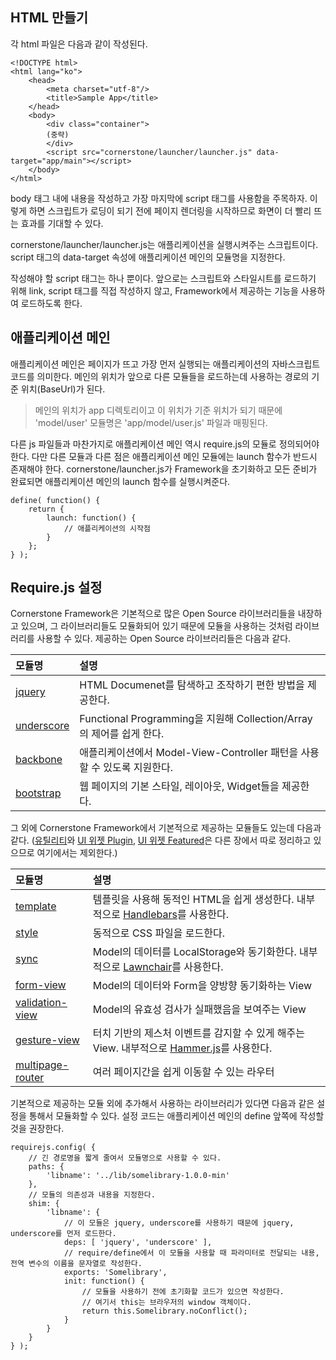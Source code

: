 <!--
{
	"id": 4,
	"title": "모듈의 사용",
	"outline": "각 html 파일은 다음과 같이 작성된다. body 태그 내에 내용을 작성하고 가장 마지막에 script 태그를 사용함을 주목하자. 이렇게 하면 스크립트가 로딩이 되기 전에 페이지 렌더링을 시작하므로 화면이 더 빨리 뜨는 효과를 기대할 수 있다...",
	"tags": ["application"],
	"order": [2, 3],
	"thumbnail": "2.1.03.module_usage.png"
}
-->

HTML 만들기
----------
각 html 파일은 다음과 같이 작성된다.

```
<!DOCTYPE html>
<html lang="ko">
	<head>
		<meta charset="utf-8"/>
		<title>Sample App</title>
	</head>
	<body>
		<div class="container">
		(중략)
		</div>
		<script src="cornerstone/launcher/launcher.js" data-target="app/main"></script> 
	</body>
</html>
```

body 태그 내에 내용을 작성하고 가장 마지막에 script 태그를 사용함을 주목하자. 이렇게 하면 스크립트가 로딩이 되기 전에 페이지 렌더링을 시작하므로 화면이 더 빨리 뜨는 효과를 기대할 수 있다.

cornerstone/launcher/launcher.js는 애플리케이션을 실행시켜주는 스크립트이다. script 태그의 data-target 속성에 애플리케이션 메인의 모듈명을 지정한다.

작성해야 할 script 태그는 하나 뿐이다. 앞으로는 스크립트와 스타일시트를 로드하기 위해 link, script 태그를 직접 작성하지 않고, Framework에서 제공하는 기능을 사용하여 로드하도록 한다.

애플리케이션 메인
--------------
애플리케이션 메인은 페이지가 뜨고 가장 먼저 실행되는 애플리케이션의 자바스크립트 코드를 의미한다. 메인의 위치가 앞으로 다른 모듈들을 로드하는데 사용하는 경로의 기준 위치(BaseUrl)가 된다.

> 메인의 위치가 app 디렉토리이고 이 위치가 기준 위치가 되기 때문에 'model/user' 모듈명은 'app/model/user.js' 파일과 매핑된다.

다른 js 파일들과 마찬가지로 애플리케이션 메인 역시 require.js의 모듈로 정의되어야 한다. 다만 다른 모듈과 다른 점은 애플리케이션 메인 모듈에는 launch 함수가 반드시 존재해야 한다. cornerstone/launcher.js가 Framework을 초기화하고 모든 준비가 완료되면 애플리케이션 메인의 launch 함수를 실행시켜준다.

```
define( function() {
	return {
		launch: function() {
			// 애플리케이션의 시작점
		}
	};
} );
```

Require.js 설정
--------------
Cornerstone Framework은 기본적으로 많은 Open Source 라이브러리들을 내장하고 있으며, 그 라이브러리들도 모듈화되어 있기 때문에 모듈을 사용하는 것처럼 라이브러리를 사용할 수 있다. 제공하는 Open Source 라이브러리들은 다음과 같다.


모듈명 | 설명
:-- | :--
[jquery](http://jquery.com) | HTML Documenet를 탐색하고 조작하기 편한 방법을 제공한다.
[underscore](http://underscorejs.org/) | Functional Programming을 지원해 Collection/Array의 제어를 쉽게 한다.
[backbone](http://backbonejs.org/) | 애플리케이션에서 Model-View-Controller 패턴을 사용할 수 있도록 지원한다.
[bootstrap](http://twitter.github.com/bootstrap/) | 웹 페이지의 기본 스타일, 레이아웃, Widget들을 제공한다.

그 외에 Cornerstone Framework에서 기본적으로 제공하는 모듈들도 있는데 다음과 같다.
([유틸리티](#55)와 [UI 위젯 Plugin](#4300), [UI 위젯 Featured](#4400)은 다른 장에서 따로 정리하고 있으므로 여기에서는 제외한다.)

모듈명 | 설명
:-- | :--
[template](#10) | 템플릿을 사용해 동적인 HTML을 쉽게 생성한다. 내부적으로 [Handlebars](http://handlebarsjs.com/)를 사용한다.
[style](#11) | 동적으로 CSS 파일을 로드한다.
[sync](#13) | Model의 데이터를 LocalStorage와 동기화한다. 내부적으로 [Lawnchair](http://brian.io/lawnchair/)를 사용한다.
[form-view](#12) | Model의 데이터와 Form을 양방향 동기화하는 View
[validation-view](#12) | Model의 유효성 검사가 실패했음을 보여주는 View
[gesture-view](#9) | 터치 기반의 제스처 이벤트를 감지할 수 있게 해주는 View. 내부적으로 [Hammer.js](http://eightmedia.github.com/hammer.js/)를 사용한다.
[multipage-router](#14) | 여러 페이지간을 쉽게 이동할 수 있는 라우터


기본적으로 제공하는 모듈 외에 추가해서 사용하는 라이브러리가 있다면 다음과 같은 설정을 통해서 모듈화할 수 있다.
설정 코드는 애플리케이션 메인의 define 앞쪽에 작성할 것을 권장한다.

```
requirejs.config( {
	// 긴 경로명을 짧게 줄여서 모듈명으로 사용할 수 있다.
	paths: {
		'libname': '../lib/somelibrary-1.0.0-min'
	},
	// 모듈의 의존성과 내용을 지정한다.
	shim: {
		'libname': {
			// 이 모듈은 jquery, underscore를 사용하기 때문에 jquery, underscore를 먼저 로드한다.
			deps: [ 'jquery', 'underscore' ],
			// require/define에서 이 모듈을 사용할 때 파라미터로 전달되는 내용, 전역 변수의 이름을 문자열로 작성한다.
			exports: 'Somelibrary',
			init: function() {
				// 모듈을 사용하기 전에 초기화할 코드가 있으면 작성한다.
				// 여기서 this는 브라우저의 window 객체이다.
				return this.Somelibrary.noConflict();
			}
		}
	}
} );
```
